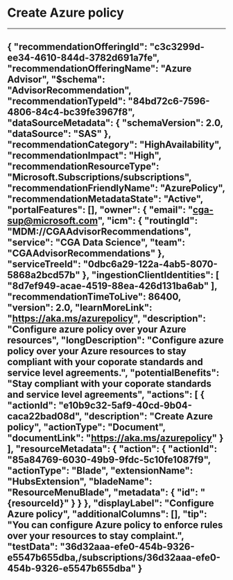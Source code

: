 <properties
    pageTitle="Create Azure policy recommendation"
    description="Create Azure policy recommendation"
    authors="timwong"
    ms.author="timwong"
    articleId="c3c3299d-ee34-4610-844d-3782d691a7fe_Public"
    selfHelpType="advisorRecommendationMetadata"
    cloudEnvironments="Public"
/>
# Create Azure policy
---
{
	"recommendationOfferingId": "c3c3299d-ee34-4610-844d-3782d691a7fe",
	"recommendationOfferingName": "Azure Advisor",
	"$schema": "AdvisorRecommendation",
	"recommendationTypeId": "84bd72c6-7596-4806-84c4-bc39fe3967f8",
	"dataSourceMetadata": {
		"schemaVersion": 2.0,
		"dataSource": "SAS"
	},
	"recommendationCategory": "HighAvailability",
	"recommendationImpact": "High",
	"recommendationResourceType": "Microsoft.Subscriptions/subscriptions",
	"recommendationFriendlyName": "AzurePolicy",
	"recommendationMetadataState": "Active",
	"portalFeatures": [],
	"owner": {
		"email": "cga-sup@microsoft.com",
		"icm": {
			"routingId": "MDM://CGAAdvisorRecommendations",
			"service": "CGA Data Science",
			"team": "CGAAdvisorRecommendations"
		},
		"serviceTreeId": "0dbc6a29-122a-4ab5-8070-5868a2bcd57b"
	},
	"ingestionClientIdentities": [ "8d7ef949-acae-4519-88ea-426d131ba6ab" ],
	"recommendationTimeToLive": 86400,
	"version": 2.0,
	"learnMoreLink": "https://aka.ms/azurepolicy",
	"description": "Configure azure policy over your Azure resources",
	"longDescription": "Configure azure policy over your Azure resources to stay compliant with your coporate standards and service level agreements.",
	"potentialBenefits": "Stay compliant with your coporate standards and service level agreements",
	"actions": [
		{
			"actionId": "e10b9c32-5af9-40cd-9b04-caca22bad08d",
			"description": "Create Azure policy",
			"actionType": "Document",
			"documentLink": "https://aka.ms/azurepolicy"
		}
	],
	"resourceMetadata": {
		"action": {
			"actionId": "85a84769-6030-49b9-9fdc-5c10fe1087f9",
			"actionType": "Blade",
			"extensionName": "HubsExtension",
			"bladeName": "ResourceMenuBlade",
			"metadata": { "id": "{resourceId}" }
		}
	},
	"displayLabel": "Configure Azure policy",
	"additionalColumns": [],
	"tip": "You can configure Azure policy to enforce rules over your resources to stay complaint.",
	"testData": "36d32aaa-efe0-454b-9326-e5547b655dba,/subscriptions/36d32aaa-efe0-454b-9326-e5547b655dba"
}
---
